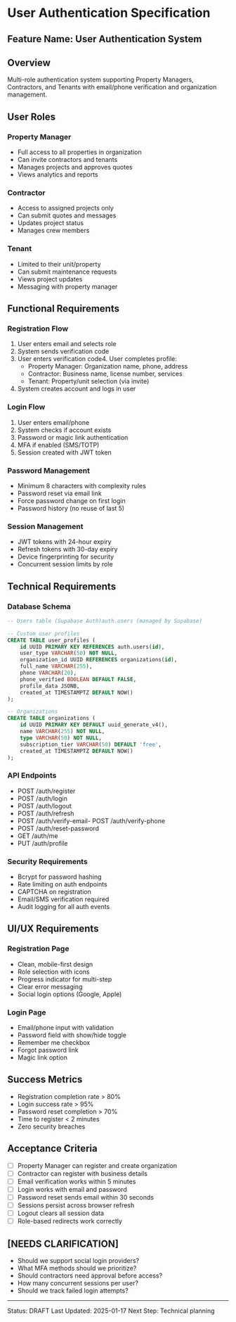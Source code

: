 # User Authentication Specification

## Feature Name: User Authentication System

## Overview
Multi-role authentication system supporting Property Managers, Contractors, and Tenants with email/phone verification and organization management.

## User Roles

### Property Manager
- Full access to all properties in organization
- Can invite contractors and tenants
- Manages projects and approves quotes
- Views analytics and reports

### Contractor
- Access to assigned projects only
- Can submit quotes and messages
- Updates project status
- Manages crew members

### Tenant
- Limited to their unit/property
- Can submit maintenance requests
- Views project updates
- Messaging with property manager

## Functional Requirements

### Registration Flow
1. User enters email and selects role
2. System sends verification code
3. User enters verification code4. User completes profile:
   - Property Manager: Organization name, phone, address
   - Contractor: Business name, license number, services
   - Tenant: Property/unit selection (via invite)
5. System creates account and logs in user

### Login Flow
1. User enters email/phone
2. System checks if account exists
3. Password or magic link authentication
4. MFA if enabled (SMS/TOTP)
5. Session created with JWT token

### Password Management
- Minimum 8 characters with complexity rules
- Password reset via email link
- Force password change on first login
- Password history (no reuse of last 5)

### Session Management
- JWT tokens with 24-hour expiry
- Refresh tokens with 30-day expiry
- Device fingerprinting for security
- Concurrent session limits by role

## Technical Requirements

### Database Schema
```sql
-- Users table (Supabase Auth)auth.users (managed by Supabase)

-- Custom user profiles
CREATE TABLE user_profiles (
    id UUID PRIMARY KEY REFERENCES auth.users(id),
    user_type VARCHAR(50) NOT NULL,
    organization_id UUID REFERENCES organizations(id),
    full_name VARCHAR(255),
    phone VARCHAR(20),
    phone_verified BOOLEAN DEFAULT FALSE,
    profile_data JSONB,
    created_at TIMESTAMPTZ DEFAULT NOW()
);

-- Organizations
CREATE TABLE organizations (
    id UUID PRIMARY KEY DEFAULT uuid_generate_v4(),
    name VARCHAR(255) NOT NULL,
    type VARCHAR(50) NOT NULL,
    subscription_tier VARCHAR(50) DEFAULT 'free',
    created_at TIMESTAMPTZ DEFAULT NOW()
);
```

### API Endpoints
- POST /auth/register
- POST /auth/login
- POST /auth/logout
- POST /auth/refresh
- POST /auth/verify-email- POST /auth/verify-phone
- POST /auth/reset-password
- GET /auth/me
- PUT /auth/profile

### Security Requirements
- Bcrypt for password hashing
- Rate limiting on auth endpoints
- CAPTCHA on registration
- Email/SMS verification required
- Audit logging for all auth events

## UI/UX Requirements

### Registration Page
- Clean, mobile-first design
- Role selection with icons
- Progress indicator for multi-step
- Clear error messaging
- Social login options (Google, Apple)

### Login Page
- Email/phone input with validation
- Password field with show/hide toggle
- Remember me checkbox
- Forgot password link
- Magic link option

## Success Metrics
- Registration completion rate > 80%
- Login success rate > 95%
- Password reset completion > 70%
- Time to register < 2 minutes
- Zero security breaches
## Acceptance Criteria
- [ ] Property Manager can register and create organization
- [ ] Contractor can register with business details
- [ ] Email verification works within 5 minutes
- [ ] Login works with email and password
- [ ] Password reset sends email within 30 seconds
- [ ] Sessions persist across browser refresh
- [ ] Logout clears all session data
- [ ] Role-based redirects work correctly

## [NEEDS CLARIFICATION]
- Should we support social login providers?
- What MFA methods should we prioritize?
- Should contractors need approval before access?
- How many concurrent sessions per user?
- Should we track failed login attempts?

---
Status: DRAFT
Last Updated: 2025-01-17
Next Step: Technical planning